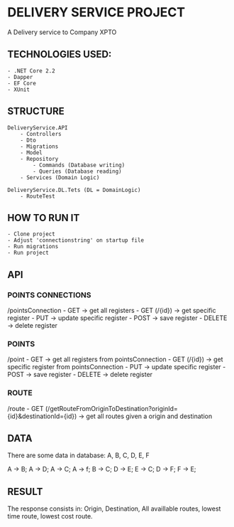 # **DELIVERY SERVICE PROJECT**

A Delivery service to Company XPTO

## **TECHNOLOGIES USED:**
	- .NET Core 2.2
	- Dapper
	- EF Core
	- XUnit
	
## **STRUCTURE**
	DeliveryService.API
		- Controllers
		- Dto
		- Migrations
		- Model
		- Repository
			- Commands (Database writing)
			- Queries (Database reading)
		- Services (Domain Logic)
		
	DeliveryService.DL.Tets (DL = DomainLogic)
		- RouteTest

	
## **HOW TO RUN IT**
	- Clone project
	- Adjust 'connectionstring' on startup file
	- Run migrations
	- Run project
	
## **API**
### **POINTS CONNECTIONS**
/pointsConnection
	- GET -> get all registers
	- GET (/{id}) -> get specific register
	- PUT -> update specific register
	- POST -> save register
	- DELETE -> delete register
	
### **POINTS**
/point
	- GET -> get all registers from pointsConnection
	- GET (/{id}) -> get specific register from pointsConnection
	- PUT -> update specific register
	- POST -> save register
	- DELETE -> delete register
	
### ROUTE
/route
	- GET (/getRouteFromOriginToDestination?originId={id}&destinationId={id}) -> get all routes given a origin and destination
	
## **DATA**
There are some data in database:
A, B, C, D, E, F

A -> B; 
A -> D; 
A -> C; 
A -> f; 
B -> C; 
D -> E; 
E -> C; 
D -> F; 
F -> E; 

## **RESULT**
The response consists in:
Origin, Destination, All availlable routes, lowest time route, lowest cost route.
